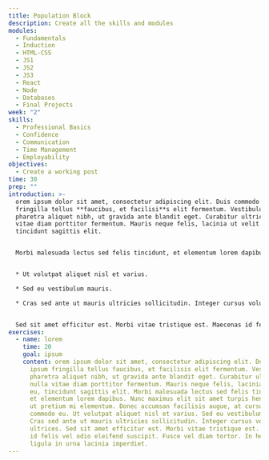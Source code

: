 ```yaml
---
title: Population Block
description: Create all the skills and modules
modules:
  - Fundamentals
  - Induction
  - HTML-CSS
  - JS1
  - JS2
  - JS3
  - React
  - Node
  - Databases
  - Final Projects
week: "2"
skills:
  - Professional Basics
  - Confidence
  - Communication
  - Time Management
  - Employability
objectives:
  - Create a working post
time: 30
prep: ""
introduction: >-
  orem ipsum dolor sit amet, consectetur adipiscing elit. Duis commodo ipsum
  fringilla tellus **faucibus, et facilisi**s elit fermentum. Vestibulum
  pharetra aliquet nibh, ut gravida ante blandit eget. Curabitur ultricies nulla
  vitae diam porttitor fermentum. Mauris neque felis, lacinia ut velit eu,
  tincidunt sagittis elit. 


  Morbi malesuada lectus sed felis tincidunt, et elementum lorem dapibus. Nunc maximus elit sit amet turpis hendrerit, ut pretium mi elementum. **Donec accumsan facilisis** augue, at cursus lectus commodo eu. 


  * Ut volutpat aliquet nisl et varius. 

  * Sed eu vestibulum mauris. 

  * Cras sed ante ut mauris ultricies sollicitudin. Integer cursus volutpat ultrices. 


  Sed sit amet efficitur est. Morbi vitae tristique est. Maecenas id felis vel odio eleifend suscipit. Fusce vel diam tortor. In hendrerit ligula in urna lacinia imperdiet.
exercises:
  - name: lorem
    time: 20
    goal: ipsum
    content: orem ipsum dolor sit amet, consectetur adipiscing elit. Duis commodo
      ipsum fringilla tellus faucibus, et facilisis elit fermentum. Vestibulum
      pharetra aliquet nibh, ut gravida ante blandit eget. Curabitur ultricies
      nulla vitae diam porttitor fermentum. Mauris neque felis, lacinia ut velit
      eu, tincidunt sagittis elit. Morbi malesuada lectus sed felis tincidunt,
      et elementum lorem dapibus. Nunc maximus elit sit amet turpis hendrerit,
      ut pretium mi elementum. Donec accumsan facilisis augue, at cursus lectus
      commodo eu. Ut volutpat aliquet nisl et varius. Sed eu vestibulum mauris.
      Cras sed ante ut mauris ultricies sollicitudin. Integer cursus volutpat
      ultrices. Sed sit amet efficitur est. Morbi vitae tristique est. Maecenas
      id felis vel odio eleifend suscipit. Fusce vel diam tortor. In hendrerit
      ligula in urna lacinia imperdiet.
---
```

